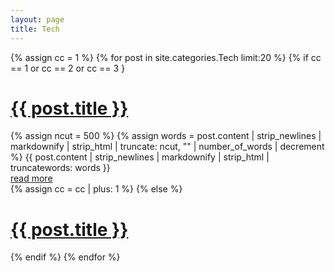 ```yaml
---
layout: page
title: Tech
---
```


{% assign cc = 1 %}
{% for post in site.categories.Tech limit:20 %}
  {% if cc == 1 or cc == 2 or cc == 3 }
    <h1 class="post-title">
      <a href="{{ post.url }}">{{ post.title }}</a>
    </h1>
      {% assign ncut = 500 %}
      {% assign words = post.content | strip_newlines | markdownify | strip_html | truncate: ncut, "" | number_of_words | decrement %}
      {{ post.content | strip_newlines | markdownify | strip_html | truncatewords: words }}
    <div>
      <a href='{{ post.url }}'>read more</a>
    </div>
    {% assign cc = cc | plus: 1 %}
  {% else %}
    <h1 class="post-title">
      <a href="{{ post.url }}">{{ post.title }}</a>
    </h1>
  {% endif %}
{% endfor %}
